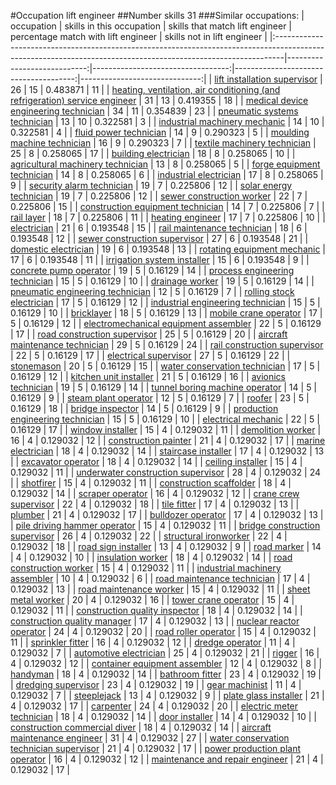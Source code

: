 #Occupation lift engineer
##Number skills 31
###Similar occupations:
| occupation                                                                                                                                                    |   skills in this occupation |   skills that match lift engineer |   percentage match with lift engineer |   skills not in lift engineer |
|:--------------------------------------------------------------------------------------------------------------------------------------------------------------|----------------------------:|----------------------------------:|--------------------------------------:|------------------------------:|
| [lift installation supervisor](lift_installation_supervisor.md)                                                                                               |                          26 |                                15 |                              0.483871 |                            11 |
| [heating, ventilation, air conditioning (and refrigeration) service engineer](heating,_ventilation,_air_conditioning_(and_refrigeration)_service_engineer.md) |                          31 |                                13 |                              0.419355 |                            18 |
| [medical device engineering technician](medical_device_engineering_technician.md)                                                                             |                          34 |                                11 |                              0.354839 |                            23 |
| [pneumatic systems technician](pneumatic_systems_technician.md)                                                                                               |                          13 |                                10 |                              0.322581 |                             3 |
| [industrial machinery mechanic](industrial_machinery_mechanic.md)                                                                                             |                          14 |                                10 |                              0.322581 |                             4 |
| [fluid power technician](fluid_power_technician.md)                                                                                                           |                          14 |                                 9 |                              0.290323 |                             5 |
| [moulding machine technician](moulding_machine_technician.md)                                                                                                 |                          16 |                                 9 |                              0.290323 |                             7 |
| [textile machinery technician](textile_machinery_technician.md)                                                                                               |                          25 |                                 8 |                              0.258065 |                            17 |
| [building electrician](building_electrician.md)                                                                                                               |                          18 |                                 8 |                              0.258065 |                            10 |
| [agricultural machinery technician](agricultural_machinery_technician.md)                                                                                     |                          13 |                                 8 |                              0.258065 |                             5 |
| [forge equipment technician](forge_equipment_technician.md)                                                                                                   |                          14 |                                 8 |                              0.258065 |                             6 |
| [industrial electrician](industrial_electrician.md)                                                                                                           |                          17 |                                 8 |                              0.258065 |                             9 |
| [security alarm technician](security_alarm_technician.md)                                                                                                     |                          19 |                                 7 |                              0.225806 |                            12 |
| [solar energy technician](solar_energy_technician.md)                                                                                                         |                          19 |                                 7 |                              0.225806 |                            12 |
| [sewer construction worker](sewer_construction_worker.md)                                                                                                     |                          22 |                                 7 |                              0.225806 |                            15 |
| [construction equipment technician](construction_equipment_technician.md)                                                                                     |                          14 |                                 7 |                              0.225806 |                             7 |
| [rail layer](rail_layer.md)                                                                                                                                   |                          18 |                                 7 |                              0.225806 |                            11 |
| [heating engineer](heating_engineer.md)                                                                                                                       |                          17 |                                 7 |                              0.225806 |                            10 |
| [electrician](electrician.md)                                                                                                                                 |                          21 |                                 6 |                              0.193548 |                            15 |
| [rail maintenance technician](rail_maintenance_technician.md)                                                                                                 |                          18 |                                 6 |                              0.193548 |                            12 |
| [sewer construction supervisor](sewer_construction_supervisor.md)                                                                                             |                          27 |                                 6 |                              0.193548 |                            21 |
| [domestic electrician](domestic_electrician.md)                                                                                                               |                          19 |                                 6 |                              0.193548 |                            13 |
| [rotating equipment mechanic](rotating_equipment_mechanic.md)                                                                                                 |                          17 |                                 6 |                              0.193548 |                            11 |
| [irrigation system installer](irrigation_system_installer.md)                                                                                                 |                          15 |                                 6 |                              0.193548 |                             9 |
| [concrete pump operator](concrete_pump_operator.md)                                                                                                           |                          19 |                                 5 |                              0.16129  |                            14 |
| [process engineering technician](process_engineering_technician.md)                                                                                           |                          15 |                                 5 |                              0.16129  |                            10 |
| [drainage worker](drainage_worker.md)                                                                                                                         |                          19 |                                 5 |                              0.16129  |                            14 |
| [pneumatic engineering technician](pneumatic_engineering_technician.md)                                                                                       |                          12 |                                 5 |                              0.16129  |                             7 |
| [rolling stock electrician](rolling_stock_electrician.md)                                                                                                     |                          17 |                                 5 |                              0.16129  |                            12 |
| [industrial engineering technician](industrial_engineering_technician.md)                                                                                     |                          15 |                                 5 |                              0.16129  |                            10 |
| [bricklayer](bricklayer.md)                                                                                                                                   |                          18 |                                 5 |                              0.16129  |                            13 |
| [mobile crane operator](mobile_crane_operator.md)                                                                                                             |                          17 |                                 5 |                              0.16129  |                            12 |
| [electromechanical equipment assembler](electromechanical_equipment_assembler.md)                                                                             |                          22 |                                 5 |                              0.16129  |                            17 |
| [road construction supervisor](road_construction_supervisor.md)                                                                                               |                          25 |                                 5 |                              0.16129  |                            20 |
| [aircraft maintenance technician](aircraft_maintenance_technician.md)                                                                                         |                          29 |                                 5 |                              0.16129  |                            24 |
| [rail construction supervisor](rail_construction_supervisor.md)                                                                                               |                          22 |                                 5 |                              0.16129  |                            17 |
| [electrical supervisor](electrical_supervisor.md)                                                                                                             |                          27 |                                 5 |                              0.16129  |                            22 |
| [stonemason](stonemason.md)                                                                                                                                   |                          20 |                                 5 |                              0.16129  |                            15 |
| [water conservation technician](water_conservation_technician.md)                                                                                             |                          17 |                                 5 |                              0.16129  |                            12 |
| [kitchen unit installer](kitchen_unit_installer.md)                                                                                                           |                          21 |                                 5 |                              0.16129  |                            16 |
| [avionics technician](avionics_technician.md)                                                                                                                 |                          19 |                                 5 |                              0.16129  |                            14 |
| [tunnel boring machine operator](tunnel_boring_machine_operator.md)                                                                                           |                          14 |                                 5 |                              0.16129  |                             9 |
| [steam plant operator](steam_plant_operator.md)                                                                                                               |                          12 |                                 5 |                              0.16129  |                             7 |
| [roofer](roofer.md)                                                                                                                                           |                          23 |                                 5 |                              0.16129  |                            18 |
| [bridge inspector](bridge_inspector.md)                                                                                                                       |                          14 |                                 5 |                              0.16129  |                             9 |
| [production engineering technician](production_engineering_technician.md)                                                                                     |                          15 |                                 5 |                              0.16129  |                            10 |
| [electrical mechanic](electrical_mechanic.md)                                                                                                                 |                          22 |                                 5 |                              0.16129  |                            17 |
| [window installer](window_installer.md)                                                                                                                       |                          15 |                                 4 |                              0.129032 |                            11 |
| [demolition worker](demolition_worker.md)                                                                                                                     |                          16 |                                 4 |                              0.129032 |                            12 |
| [construction painter](construction_painter.md)                                                                                                               |                          21 |                                 4 |                              0.129032 |                            17 |
| [marine electrician](marine_electrician.md)                                                                                                                   |                          18 |                                 4 |                              0.129032 |                            14 |
| [staircase installer](staircase_installer.md)                                                                                                                 |                          17 |                                 4 |                              0.129032 |                            13 |
| [excavator operator](excavator_operator.md)                                                                                                                   |                          18 |                                 4 |                              0.129032 |                            14 |
| [ceiling installer](ceiling_installer.md)                                                                                                                     |                          15 |                                 4 |                              0.129032 |                            11 |
| [underwater construction supervisor](underwater_construction_supervisor.md)                                                                                   |                          28 |                                 4 |                              0.129032 |                            24 |
| [shotfirer](shotfirer.md)                                                                                                                                     |                          15 |                                 4 |                              0.129032 |                            11 |
| [construction scaffolder](construction_scaffolder.md)                                                                                                         |                          18 |                                 4 |                              0.129032 |                            14 |
| [scraper operator](scraper_operator.md)                                                                                                                       |                          16 |                                 4 |                              0.129032 |                            12 |
| [crane crew supervisor](crane_crew_supervisor.md)                                                                                                             |                          22 |                                 4 |                              0.129032 |                            18 |
| [tile fitter](tile_fitter.md)                                                                                                                                 |                          17 |                                 4 |                              0.129032 |                            13 |
| [plumber](plumber.md)                                                                                                                                         |                          21 |                                 4 |                              0.129032 |                            17 |
| [bulldozer operator](bulldozer_operator.md)                                                                                                                   |                          17 |                                 4 |                              0.129032 |                            13 |
| [pile driving hammer operator](pile_driving_hammer_operator.md)                                                                                               |                          15 |                                 4 |                              0.129032 |                            11 |
| [bridge construction supervisor](bridge_construction_supervisor.md)                                                                                           |                          26 |                                 4 |                              0.129032 |                            22 |
| [structural ironworker](structural_ironworker.md)                                                                                                             |                          22 |                                 4 |                              0.129032 |                            18 |
| [road sign installer](road_sign_installer.md)                                                                                                                 |                          13 |                                 4 |                              0.129032 |                             9 |
| [road marker](road_marker.md)                                                                                                                                 |                          14 |                                 4 |                              0.129032 |                            10 |
| [insulation worker](insulation_worker.md)                                                                                                                     |                          18 |                                 4 |                              0.129032 |                            14 |
| [road construction worker](road_construction_worker.md)                                                                                                       |                          15 |                                 4 |                              0.129032 |                            11 |
| [industrial machinery assembler](industrial_machinery_assembler.md)                                                                                           |                          10 |                                 4 |                              0.129032 |                             6 |
| [road maintenance technician](road_maintenance_technician.md)                                                                                                 |                          17 |                                 4 |                              0.129032 |                            13 |
| [road maintenance worker](road_maintenance_worker.md)                                                                                                         |                          15 |                                 4 |                              0.129032 |                            11 |
| [sheet metal worker](sheet_metal_worker.md)                                                                                                                   |                          20 |                                 4 |                              0.129032 |                            16 |
| [tower crane operator](tower_crane_operator.md)                                                                                                               |                          15 |                                 4 |                              0.129032 |                            11 |
| [construction quality inspector](construction_quality_inspector.md)                                                                                           |                          18 |                                 4 |                              0.129032 |                            14 |
| [construction quality manager](construction_quality_manager.md)                                                                                               |                          17 |                                 4 |                              0.129032 |                            13 |
| [nuclear reactor operator](nuclear_reactor_operator.md)                                                                                                       |                          24 |                                 4 |                              0.129032 |                            20 |
| [road roller operator](road_roller_operator.md)                                                                                                               |                          15 |                                 4 |                              0.129032 |                            11 |
| [sprinkler fitter](sprinkler_fitter.md)                                                                                                                       |                          16 |                                 4 |                              0.129032 |                            12 |
| [dredge operator](dredge_operator.md)                                                                                                                         |                          11 |                                 4 |                              0.129032 |                             7 |
| [automotive electrician](automotive_electrician.md)                                                                                                           |                          25 |                                 4 |                              0.129032 |                            21 |
| [rigger](rigger.md)                                                                                                                                           |                          16 |                                 4 |                              0.129032 |                            12 |
| [container equipment assembler](container_equipment_assembler.md)                                                                                             |                          12 |                                 4 |                              0.129032 |                             8 |
| [handyman](handyman.md)                                                                                                                                       |                          18 |                                 4 |                              0.129032 |                            14 |
| [bathroom fitter](bathroom_fitter.md)                                                                                                                         |                          23 |                                 4 |                              0.129032 |                            19 |
| [dredging supervisor](dredging_supervisor.md)                                                                                                                 |                          23 |                                 4 |                              0.129032 |                            19 |
| [gear machinist](gear_machinist.md)                                                                                                                           |                          11 |                                 4 |                              0.129032 |                             7 |
| [steeplejack](steeplejack.md)                                                                                                                                 |                          13 |                                 4 |                              0.129032 |                             9 |
| [plate glass installer](plate_glass_installer.md)                                                                                                             |                          21 |                                 4 |                              0.129032 |                            17 |
| [carpenter](carpenter.md)                                                                                                                                     |                          24 |                                 4 |                              0.129032 |                            20 |
| [electric meter technician](electric_meter_technician.md)                                                                                                     |                          18 |                                 4 |                              0.129032 |                            14 |
| [door installer](door_installer.md)                                                                                                                           |                          14 |                                 4 |                              0.129032 |                            10 |
| [construction commercial diver](construction_commercial_diver.md)                                                                                             |                          18 |                                 4 |                              0.129032 |                            14 |
| [aircraft maintenance engineer](aircraft_maintenance_engineer.md)                                                                                             |                          31 |                                 4 |                              0.129032 |                            27 |
| [water conservation technician supervisor](water_conservation_technician_supervisor.md)                                                                       |                          21 |                                 4 |                              0.129032 |                            17 |
| [power production plant operator](power_production_plant_operator.md)                                                                                         |                          16 |                                 4 |                              0.129032 |                            12 |
| [maintenance and repair engineer](maintenance_and_repair_engineer.md)                                                                                         |                          21 |                                 4 |                              0.129032 |                            17 |
